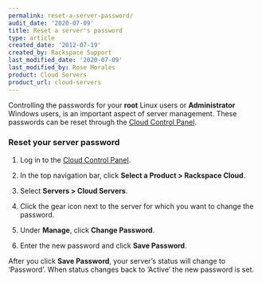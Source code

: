 ```yaml
---
permalink: reset-a-server-password/
audit_date: '2020-07-09'
title: Reset a server's password
type: article
created_date: '2012-07-19'
created_by: Rackspace Support
last_modified_date: '2020-07-09'
last_modified_by: Rose Morales
product: Cloud Servers
product_url: cloud-servers
---
```


Controlling the passwords for your **root** Linux users or **Administrator** Windows users, is an
important aspect of server management. These passwords can be reset through the [Cloud Control
Panel](https://login.rackspace.com).

### Reset your server password

1. Log in to the [Cloud Control Panel](https://login.rackspace.com).

2. In the top navigation bar, click **Select a Product > Rackspace Cloud**.

3. Select **Servers > Cloud Servers**.

4. Click the gear icon next to the server for which you want to change the password.

5. Under **Manage**, click **Change Password**.

6. Enter the new password and click **Save Password**.

After you click **Save Password**, your server’s status will change to ‘Password’. When status
changes back to ‘Active’ the new password is set.